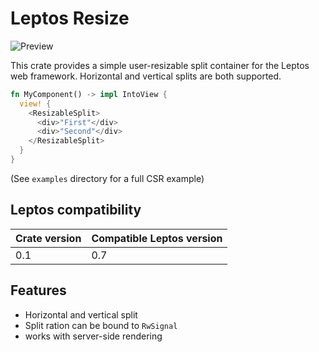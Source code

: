 # Leptos Resize

![Preview](https://github.com/zortax/leptos-resize/blob/main/preview.gif?raw=true)

This crate provides a simple user-resizable split container for the Leptos web
framework. Horizontal and vertical splits are both supported.

```rust
fn MyComponent() -> impl IntoView {
  view! {
    <ResizableSplit>
      <div>"First"</div>
      <div>"Second"</div>
    </ResizableSplit>
  }
}
```
(See `examples` directory for a full CSR example)

## Leptos compatibility

| Crate version | Compatible Leptos version |
|---------------|---------------------------|
| 0.1           | 0.7                       |

## Features

- Horizontal and vertical split
- Split ration can be bound to `RwSignal`
- works with server-side rendering
